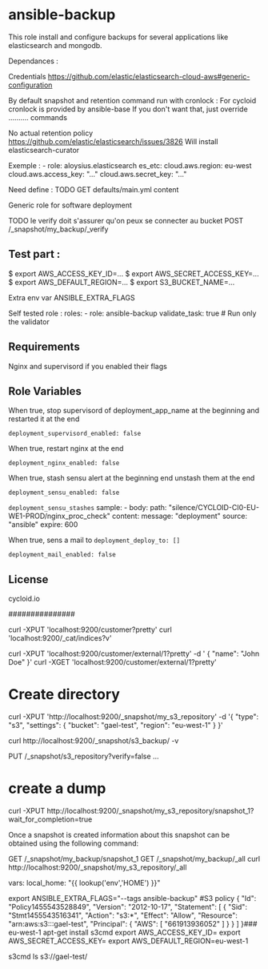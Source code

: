 ansible-backup
==============

This role install and configure backups for several applications like elasticsearch and mongodb.


Dependances :

Credentials
https://github.com/elastic/elasticsearch-cloud-aws#generic-configuration

By default snapshot and retention command run with cronlock :
For cycloid cronlock is provided by ansible-base
If you don't want that, just override .......... commands


No actual retention policy https://github.com/elastic/elasticsearch/issues/3826
Will install elasticsearch-curator

Exemple :
    - role: aloysius.elasticsearch
      es_etc:
        cloud.aws.region: eu-west
        cloud.aws.access_key: "..."
        cloud.aws.secret_key: "..."

Need define :
TODO GET defaults/main.yml content



Generic role for software deployment

TODO le verify doit s'assurer qu'on peux se connecter au bucket
POST /_snapshot/my_backup/_verify


Test part :
--------------
$ export AWS_ACCESS_KEY_ID=...
$ export AWS_SECRET_ACCESS_KEY=...
$ export AWS_DEFAULT_REGION=...
$ export S3_BUCKET_NAME=...

Extra env var ANSIBLE_EXTRA_FLAGS

Self tested role :
  roles:
    - role: ansible-backup
      validate_task: true # Run only the validator                                                                                                                                                                                 




Requirements
------------

Nginx and supervisord if you enabled their flags

Role Variables
--------------
When true, stop supervisord of deployment_app_name at the beginning and restarted it at the end

    deployment_supervisord_enabled: false

When true, restart nginx at the end

    deployment_nginx_enabled: false


When true, stash sensu alert at the beginning end unstash them at the end 

    deployment_sensu_enabled: false

`deployment_sensu_stashes` sample:
    - body:
        path: "silence/CYCLOID-CI0-EU-WE1-PROD/nginx_proc_check"
        content:
          message: "deployment"
          source: "ansible"
        expire: 600

When true, sens a mail to `deployment_deploy_to: []`

    deployment_mail_enabled: false

License
-------

cycloid.io


###############


curl -XPUT 'localhost:9200/customer?pretty'
curl 'localhost:9200/_cat/indices?v'

curl -XPUT 'localhost:9200/customer/external/1?pretty' -d '
{
  "name": "John Doe"
}'
curl -XGET 'localhost:9200/customer/external/1?pretty'



# Create directory
curl -XPUT 'http://localhost:9200/_snapshot/my_s3_repository' -d '{
    "type": "s3",
    "settings": {
        "bucket": "gael-test",
        "region": "eu-west-1"
    }
}'

curl http://localhost:9200/_snapshot/s3_backup/ -v


PUT /_snapshot/s3_repository?verify=false
...

# create a dump
curl -XPUT  http://localhost:9200/_snapshot/my_s3_repository/snapshot_1?wait_for_completion=true



Once a snapshot is created information about this snapshot can be obtained using the following command:

GET /_snapshot/my_backup/snapshot_1
GET /_snapshot/my_backup/_all
curl http://localhost:9200/_snapshot/my_s3_repository/_all


  vars:
     local_home: "{{ lookup('env','HOME') }}"


export ANSIBLE_EXTRA_FLAGS="--tags ansible-backup"
#S3 policy
{
  "Id": "Policy1455543528849",
  "Version": "2012-10-17",
  "Statement": [
    {
      "Sid": "Stmt1455543516341",
      "Action": "s3:*",
      "Effect": "Allow",
      "Resource": "arn:aws:s3:::gael-test",
      "Principal": {
        "AWS": [
          "661913936052"
        ]
      }
    }
  ]
}###
eu-west-1
apt-get install s3cmd
export AWS_ACCESS_KEY_ID=
export AWS_SECRET_ACCESS_KEY=
export AWS_DEFAULT_REGION=eu-west-1

s3cmd ls s3://gael-test/


